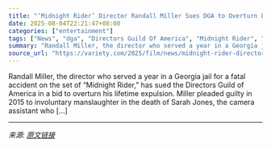 ```yaml
---
title: "‘Midnight Rider’ Director Randall Miller Sues DGA to Overturn Lifetime Ban"
date: 2025-08-04T22:21:47+08:00
categories: ["entertainment"]
tags: ["News", "dga", "Directors Guild Of America", "Midnight Rider", "Randall Miller"]
summary: "Randall Miller, the director who served a year in a Georgia jail for a fatal accident on the set of &#8220;Midnight Rider,&#8221; has sued the Directors Guild of America in a bid to overturn his lifet"
source_url: "https://variety.com/2025/film/news/midnight-rider-director-randall-miller-dga-lifetime-ban-1236478041/"
---
```


Randall Miller, the director who served a year in a Georgia jail for a fatal accident on the set of &#8220;Midnight Rider,&#8221; has sued the Directors Guild of America in a bid to overturn his lifetime expulsion. Miller pleaded guilty in 2015 to involuntary manslaughter in the death of Sarah Jones, the camera assistant who [&#8230;]

---

*来源: [原文链接](https://variety.com/2025/film/news/midnight-rider-director-randall-miller-dga-lifetime-ban-1236478041/)*
